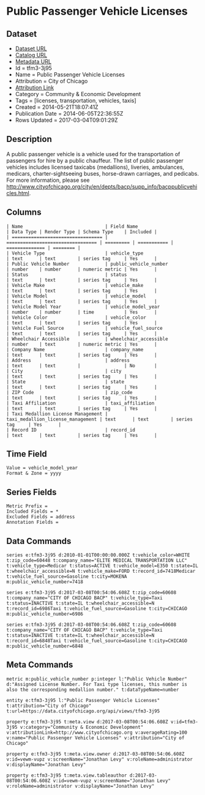 # Public Passenger Vehicle Licenses

## Dataset

* [Dataset URL](https://data.cityofchicago.org/api/views/tfm3-3j95/rows.json?max_rows=100)
* [Catalog URL](https://catalog.data.gov/dataset/public-passenger-vehicle-licenses-46fb8)
* [Metadata URL](https://data.cityofchicago.org/api/views/tfm3-3j95)
* Id = tfm3-3j95
* Name = Public Passenger Vehicle Licenses
* Attribution = City of Chicago
* [Attribution Link](http://www.cityofchicago.org)
* Category = Community & Economic Development
* Tags = [licenses, transportation, vehicles, taxis]
* Created = 2014-05-21T18:07:41Z
* Publication Date = 2014-06-05T22:36:55Z
* Rows Updated = 2017-03-04T09:01:29Z

## Description

A public passenger vehicle is a vehicle used for the transportation of passengers for hire by a public chauffeur. The list of public passenger vehicles includes licensed taxicabs (medallions), liveries, ambulances, medicars, charter-sightseeing buses, horse-drawn carriages, and pedicabs. For more information, please see http://www.cityofchicago.org/city/en/depts/bacp/supp_info/bacppublicvehicles.html.

## Columns

```ls
| Name                              | Field Name                        | Data Type | Render Type | Schema Type    | Included | 
| ================================= | ================================= | ========= | =========== | ============== | ======== | 
| Vehicle Type                      | vehicle_type                      | text      | text        | series tag     | Yes      | 
| Public Vehicle Number             | public_vehicle_number             | number    | number      | numeric metric | Yes      | 
| Status                            | status                            | text      | text        | series tag     | Yes      | 
| Vehicle Make                      | vehicle_make                      | text      | text        | series tag     | Yes      | 
| Vehicle Model                     | vehicle_model                     | text      | text        | series tag     | Yes      | 
| Vehicle Model Year                | vehicle_model_year                | number    | number      | time           | Yes      | 
| Vehicle Color                     | vehicle_color                     | text      | text        | series tag     | Yes      | 
| Vehicle Fuel Source               | vehicle_fuel_source               | text      | text        | series tag     | Yes      | 
| Wheelchair Accessible             | wheelchair_accessible             | number    | text        | numeric metric | Yes      | 
| Company Name                      | company_name                      | text      | text        | series tag     | Yes      | 
| Address                           | address                           | text      | text        |                | No       | 
| City                              | city                              | text      | text        | series tag     | Yes      | 
| State                             | state                             | text      | text        | series tag     | Yes      | 
| ZIP Code                          | zip_code                          | text      | text        | series tag     | Yes      | 
| Taxi Affiliation                  | taxi_affiliation                  | text      | text        | series tag     | Yes      | 
| Taxi Medallion License Management | taxi_medallion_license_management | text      | text        | series tag     | Yes      | 
| Record ID                         | record_id                         | text      | text        | series tag     | Yes      | 
```

## Time Field

```ls
Value = vehicle_model_year
Format & Zone = yyyy
```

## Series Fields

```ls
Metric Prefix = 
Included Fields = *
Excluded Fields = address
Annotation Fields = 
```

## Data Commands

```ls
series e:tfm3-3j95 d:2010-01-01T00:00:00.000Z t:vehicle_color=WHITE t:zip_code=60448 t:company_name="ELITE MEDICAL TRANSPORTATION LLC" t:vehicle_type=Medicar t:status=ACTIVE t:vehicle_model=E350 t:state=IL t:wheelchair_accessible=N t:vehicle_make=FORD t:record_id=7418Medicar t:vehicle_fuel_source=Gasoline t:city=MOKENA m:public_vehicle_number=7418

series e:tfm3-3j95 d:2017-03-08T00:54:06.608Z t:zip_code=60608 t:company_name="CITY OF CHICAGO BACP" t:vehicle_type=Taxi t:status=INACTIVE t:state=IL t:wheelchair_accessible=N t:record_id=6986Taxi t:vehicle_fuel_source=Gasoline t:city=CHICAGO m:public_vehicle_number=6986

series e:tfm3-3j95 d:2017-03-08T00:54:06.608Z t:zip_code=60608 t:company_name="CITY OF CHICAGO BACP" t:vehicle_type=Taxi t:status=INACTIVE t:state=IL t:wheelchair_accessible=N t:record_id=6848Taxi t:vehicle_fuel_source=Gasoline t:city=CHICAGO m:public_vehicle_number=6848
```

## Meta Commands

```ls
metric m:public_vehicle_number p:integer l:"Public Vehicle Number" d:"Assigned License Number. For Taxi type licenses, this number is also the corresponding medallion number." t:dataTypeName=number

entity e:tfm3-3j95 l:"Public Passenger Vehicle Licenses" t:attribution="City of Chicago" t:url=https://data.cityofchicago.org/api/views/tfm3-3j95

property e:tfm3-3j95 t:meta.view d:2017-03-08T00:54:06.608Z v:id=tfm3-3j95 v:category="Community & Economic Development" v:attributionLink=http://www.cityofchicago.org v:averageRating=100 v:name="Public Passenger Vehicle Licenses" v:attribution="City of Chicago"

property e:tfm3-3j95 t:meta.view.owner d:2017-03-08T00:54:06.608Z v:id=vewm-vupz v:screenName="Jonathan Levy" v:roleName=administrator v:displayName="Jonathan Levy"

property e:tfm3-3j95 t:meta.view.tableauthor d:2017-03-08T00:54:06.608Z v:id=vewm-vupz v:screenName="Jonathan Levy" v:roleName=administrator v:displayName="Jonathan Levy"
```